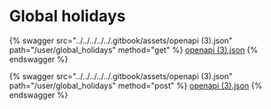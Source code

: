 # Global holidays

{% swagger src="../../../../../.gitbook/assets/openapi (3).json" path="/user/global_holidays" method="get" %}
[openapi (3).json](<../../../../../.gitbook/assets/openapi (3).json>)
{% endswagger %}

{% swagger src="../../../../../.gitbook/assets/openapi (3).json" path="/user/global_holidays" method="post" %}
[openapi (3).json](<../../../../../.gitbook/assets/openapi (3).json>)
{% endswagger %}
